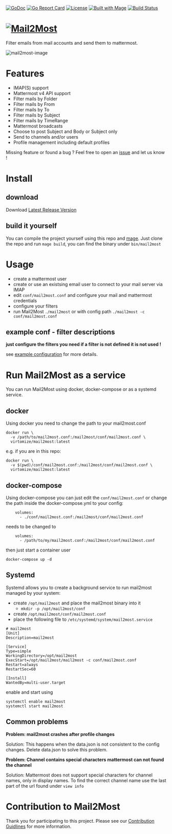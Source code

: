 [![GoDoc](https://img.shields.io/badge/godoc-reference-green.svg)](https://godoc.org/github.com/cseeger-epages/mail2most/lib)
[![Go Report Card](https://goreportcard.com/badge/github.com/cseeger-epages/mail2most)](https://goreportcard.com/report/github.com/cseeger-epages/mail2most)
[![License](https://img.shields.io/badge/license-MIT-blue.svg)](https://github.com/cseeger-epages/mail2most/blob/master/LICENSE)
[![Built with Mage](https://magefile.org/badge.svg)](https://magefile.org)
[![Build Status](https://api.travis-ci.org/cseeger-epages/mail2most.svg?branch=master)](https://travis-ci.org/cseeger-epages/mail2most)

# [![Mail2Most](https://user-images.githubusercontent.com/13348918/60418882-560c3480-9be4-11e9-9f30-b0124a162630.png)](https://github.com/cseeger-epages/mail2most)

Filter emails from mail accounts and send them to mattermost.

![mail2most-image](https://user-images.githubusercontent.com/13348918/60437141-ff1b5500-9c0d-11e9-913f-ae7c4a034b10.png)

# Features

- IMAP(S) support
- Mattermost v4 API support
- Filter mails by Folder
- Filter mails by From
- Filter mails by To
- Filter mails by Subject
- Filter mails by TimeRange
- Mattermost broadcasts
- Choose to post Subject and Body or Subject only
- Send to channels and/or users
- Profile management including default profiles

Missing feature or found a bug ? Feel free to open an [issue](https://github.com/cseeger-epages/mail2most/issues) and let us know !

# Install

## download

Download [Latest Release Version](https://github.com/cseeger-epages/mail2most/releases/latest)

## build it yourself

You can compile the project yourself using this repo and [mage](https://magefile.org).
Just clone the repo and run `mage build`, you can find the binary under `bin/mail2most`

# Usage

- create a mattermost user 
- create or use an existsing email user to connect to your mail server via IMAP
- edit `conf/mail2most.conf` and configure your mail and mattermost credentials
- configure your filters
- run Mail2Most `./mail2most` or with config path `./mail2most -c conf/mail2most.conf`

## example conf - filter descriptions

**just configure the filters you need if a filter is not defined it is not used !**

see [example configuration](https://github.com/cseeger-epages/mail2most/blob/master/conf/mail2most.conf) for more details.

# Run Mail2Most as a service

You can run Mail2Most using docker, docker-compose or as a systemd service.

## docker

Using docker you need to change the path to your mail2most.conf

```
docker run \
  -v /path/to/mail2most.conf:/mail2most/conf/mail2most.conf \
  virtomize/mail2most:latest
```
e.g. if you are in this repo:


```
docker run \
  -v $(pwd)/conf/mail2most.conf:/mail2most/conf/mail2most.conf \
  virtomize/mail2most:latest
```

## docker-compose

Using docker-compose you can just edit the `conf/mail2most.conf` or change the path inside the docker-compose.yml to your config:

```
    volumes:
      - ./conf/mail2most.conf:/mail2most/conf/mail2most.conf
```
needs to be changed to 

```
    volumes:
      - /path/to/my/mail2most.conf:/mail2most/conf/mail2most.conf
```

then just start a container user

```
docker-compose up -d
```

## Systemd

Systemd allows you to create a background service to run mail2most managed by your system:

- create `/opt/mail2most` and place the mail2most binary into it
  - `mkdir -p /opt/mail2most/conf`
- create `/opt/mail2most/conf/mail2most.conf`
- place the following file to `/etc/systemd/system/mail2most.service`

```
# mail2most
[Unit]
Description=mail2most

[Service]
Type=simple
WorkingDirectory=/opt/mail2most
ExecStart=/opt/mail2most/mail2most -c conf/mail2most.conf
Restart=always
RestartSec=60

[Install]
WantedBy=multi-user.target
```

enable and start using

```
systemctl enable mail2most
systemctl start mail2most
```

## Common problems

**Problem: mail2most crashes after profile changes**

Solution: This happens when the data.json is not consistent to the config changes. Delete data.json to solve this problem.

**Problem: Channel contains special characters mattermost can not found the channel**

Solution: Mattermost does not support special characters for channel names, only in display names. To find the correct channel name use the last part of the url found under `view info`

# Contribution to Mail2Most

Thank you for participating to this project.
Please see our [Contribution Guidlines](https://github.com/cseeger-epages/mail2most/blob/master/CONTRIBUTING.md) for more information.
